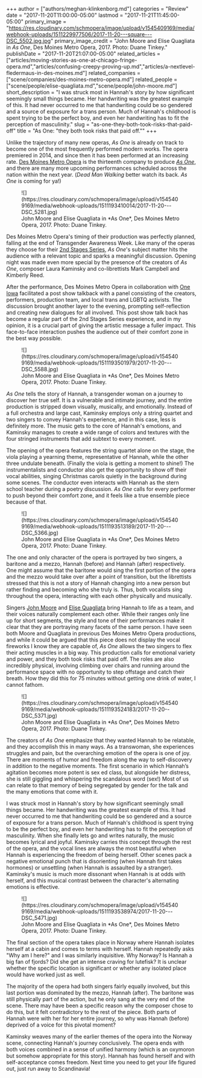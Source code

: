 +++
author = ["authors/meghan-klinkenborg.md"]
categories = "Review"
date = "2017-11-20T11:00:00-05:00"
lastmod = "2017-11-21T11:45:00-05:00"
primary_image = "https://res.cloudinary.com/schmopera/image/upload/v1545409169/media/webhook-uploads/1511229977506/2017-11-20---square---DSC_5502.jpg.jpg"
primary_image_credit = "John Moore and Elise Quagliata in *As One*, Des Moines Metro Opera, 2017. Photo: Duane Tinkey."
publishDate = "2017-11-20T21:07:00-05:00"
related_articles = ["articles/moving-stories-as-one-at-chicago-fringe-opera.md","articles/confusing-creepy-proving-up.md","articles/a-nextlevel-fledermaus-in-des-moines.md"]
related_companies = ["scene/companies/des-moines-metro-opera.md"]
related_people = ["scene/people/elise-quagliata.md","scene/people/john-moore.md"]
short_description = "I was struck most in Hannah&#039;s story by how significant seemingly small things became. Her handwriting was the greatest example of this. It had never occurred to me that handwriting could be so gendered and a source of exposure for a trans person. Much of Hannah&#039;s childhood is spent trying to be the perfect boy, and even her handwriting has to fit the perception of masculinity."
slug = "as-one-they-both-took-risks-that-paid-off"
title = "As One: &quot;they both took risks that paid off.&quot;"
+++

Unlike the trajectory of many new operas, *As One* is already on track to become one of the most frequently performed modern works. The opera premiered in 2014, and since then it has been performed at an increasing rate. [Des Moines Metro Opera](/scene/companies/des-moines-metro-opera/) is the thirteenth company to produce [*As One*](http://desmoinesmetroopera.org/education-and-community/second-stages-series), and there are many more upcoming performances scheduled across the nation within the next year. (*Dead Man Walking* better watch its back. *As One* is coming for ya!)

<figure data-type="image">
![](https://res.cloudinary.com/schmopera/image/upload/v1545409169/media/webhook-uploads/1511193410014/2017-11-20---DSC_5281.jpg)
<figcaption>John Moore and Elise Quagliata in *As One*, Des Moines Metro Opera, 2017. Photo: Duane Tinkey.</figcaption>
</figure>

Des Moines Metro Opera's timing of their production was perfectly planned, falling at the end of Transgender Awareness Week. Like many of the operas they choose for their [2nd Stages Series](http://desmoinesmetroopera.org/education-and-community/second-stages-series), *As One*'s subject matter hits the audience with a relevant topic and sparks a meaningful discussion. Opening night was made even more special by the presence of the creators of *As One*, composer Laura Kaminsky and co-librettists Mark Campbell and Kimberly Reed. 

After the performance, Des Moines Metro Opera in collaboration with [One Iowa](https://oneiowa.org/) facilitated a post show talkback with a panel consisting of the creators, performers, production team, and local trans and LGBTQ activists. The discussion brought another layer to the evening, prompting self-reflection and creating new dialogues for all involved. This post show talk back has become a regular part of the 2nd Stages Series experience, and in my opinion, it is a crucial part of giving the artistic message a fuller impact. This face-to-face interaction pushes the audience out of their comfort zone in the best way possible.

<figure data-type="image">
![](https://res.cloudinary.com/schmopera/image/upload/v1545409169/media/webhook-uploads/1511193501979/2017-11-20---DSC_5588.jpg)
<figcaption>John Moore and Elise Quagliata in *As One*, Des Moines Metro Opera, 2017. Photo: Duane Tinkey.</figcaption>
</figure>

*As One* tells the story of Hannah, a transgender woman on a journey to discover her true self. It is a vulnerable and intimate journey, and the entire production is stripped down visually, musically, and emotionally. Instead of a full orchestra and large cast, Kaminsky employs only a string quartet and two singers to convey Hannah's experience, and in this case, less is definitely more. The music gets to the core of Hannah's emotions, and Kaminsky manages to create a wide range of colors and textures with the four stringed instruments that add subtext to every moment. 

The opening of the opera features the string quartet alone on the stage, the viola playing a yearning theme, representative of Hannah, while the other three undulate beneath. (Finally the viola is getting a moment to shine!) The instrumentalists and conductor also get the opportunity to show off their vocal abilities, singing Christmas carols quietly in the background during some scenes. The conductor even interacts with Hannah as the stern school teacher during a poetry discussion. *As One* calls for every performer to push beyond their comfort zone, and it feels like a true ensemble piece because of that.

<figure data-type="image">
![](https://res.cloudinary.com/schmopera/image/upload/v1545409169/media/webhook-uploads/1511193513189/2017-11-20---DSC_5366.jpg)
<figcaption>John Moore and Elise Quagliata in *As One*, Des Moines Metro Opera, 2017. Photo: Duane Tinkey.</figcaption>
</figure>

The one and only character of the opera is portrayed by two singers, a baritone and a mezzo, Hannah (before) and Hannah (after) respectively. One might assume that the baritone would sing the first portion of the opera and the mezzo would take over after a point of transition, but the librettists stressed that this is not a story of Hannah changing into a new person but rather finding and becoming who she truly is. Thus, both vocalists sing throughout the opera, interacting with each other physically and musically. 

Singers [John Moore](/scene/people/john-moore/) and [Elise Quagliata](/scene/people/elise-quagliata/) bring Hannah to life as a team, and their voices naturally complement each other. While their ranges only line up for short segments, the style and tone of their performances make it clear that they are portraying many facets of the same person. I have seen both Moore and Quagliata in previous Des Moines Metro Opera productions, and while it could be argued that this piece does not display the vocal fireworks I know they are capable of, *As One* allows the two singers to flex their acting muscles in a big way. This production calls for emotional variety and power, and they both took risks that paid off. The roles are also incredibly physical, involving climbing over chairs and running around the performance space with no opportunity to step offstage and catch their breath. How they did this for 75 minutes without getting one drink of water, I cannot fathom.

<figure data-type="image">
![](https://res.cloudinary.com/schmopera/image/upload/v1545409169/media/webhook-uploads/1511193524183/2017-11-20--DSC_5371.jpg)
<figcaption>John Moore and Elise Quagliata in *As One*, Des Moines Metro Opera, 2017. Photo: Duane Tinkey.</figcaption>
</figure>

The creators of *As One* emphasize that they wanted Hannah to be relatable, and they accomplish this in many ways. As a transwoman, she experiences struggles and pain, but the overarching emotion of the opera is one of joy. There are moments of humor and freedom along the way to self-discovery in addition to the negative moments. The first scenario in which Hannah’s agitation becomes more potent is sex ed class, but alongside her distress, she is still giggling and whispering the scandalous word (sex!) Most of us can relate to that memory of being segregated by gender for the talk and the many emotions that come with it. 

I was struck most in Hannah's story by how significant seemingly small things became. Her handwriting was the greatest example of this. It had never occurred to me that handwriting could be so gendered and a source of exposure for a trans person. Much of Hannah's childhood is spent trying to be the perfect boy, and even her handwriting has to fit the perception of masculinity. When she finally lets go and writes naturally, the music becomes lyrical and joyful. Kaminsky carries this concept through the rest of the opera, and the vocal lines are always the most beautiful when Hannah is experiencing the freedom of being herself. Other scenes pack a negative emotional punch that is disorienting (when Hannah first takes hormones) or unsettling (when Hannah is assaulted by a stranger). Kaminsky's music is much more dissonant when Hannah is at odds with herself, and this musical contrast between the character's alternating emotions is effective.

<figure data-type="image">
![](https://res.cloudinary.com/schmopera/image/upload/v1545409169/media/webhook-uploads/1511193538974/2017-11-20---DSC_5471.jpg)
<figcaption>John Moore and Elise Quagliata in *As One*, Des Moines Metro Opera, 2017. Photo: Duane Tinkey.</figcaption>
</figure>

The final section of the opera takes place in Norway where Hannah isolates herself at a cabin and comes to terms with herself. Hannah repeatedly asks "Why am I here?" and I was similarly inquisitive. Why Norway? Is Hannah a big fan of fjords? Did she get an intense craving for lutefisk? It is unclear whether the specific location is significant or whether any isolated place would have worked just as well. 

The majority of the opera had both singers fairly equally involved, but this last portion was dominated by the mezzo, Hannah (after). The baritone was still physically part of the action, but he only sang at the very end of the scene. There may have been a specific reason why the composer chose to do this, but it felt contradictory to the rest of the piece. Both parts of Hannah were with her for her entire journey, so why was Hannah (before) deprived of a voice for this pivotal moment?

Kaminsky weaves many of the earlier themes of the opera into the Norway scene, connecting Hannah's journey conclusively. The opera ends with both voices combined in a sense of unified harmony (which is an oxymoron but somehow appropriate for this story). Hannah has found herself and with self-acceptance comes freedom. Next time you need to get your life figured out, just run away to Scandinavia!
